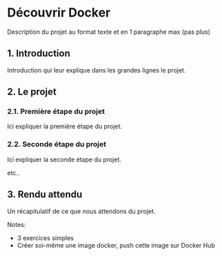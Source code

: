 # Découvrir Docker
Description du projet au format texte et en 1 paragraphe max (pas plus)

## 1. Introduction
Introduction qui leur explique dans les grandes lignes le projet.

## 2. Le projet
### 2.1. Première étape du projet
Ici expliquer la première étape du projet.

### 2.2. Seconde étape du projet
Ici expliquer la seconde étape du projet.

etc..

## 3. Rendu attendu
Un récapitulatif de ce que nous attendons du projet.


Notes:
- 3 exercices simples 
- Créer soi-même une image docker, push cette image sur Docker Hub